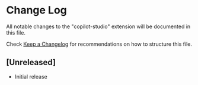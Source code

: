 # Change Log

All notable changes to the "copilot-studio" extension will be documented in this file.

Check [Keep a Changelog](http://keepachangelog.com/) for recommendations on how to structure this file.

## [Unreleased]

- Initial release